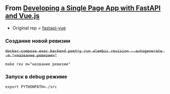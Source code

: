 
## From [Developing a Single Page App with FastAPI and Vue.js](https://testdriven.io/blog/developing-a-single-page-app-with-fastapi-and-vuejs/)

* Original rep = [fastapi-vue](https://github.com/testdrivenio/fastapi-vue)


### Создание новой ревизии


~~```docker-compose exec backend poetry run alembic revision --autogenerate -m "<название ревизии>"```~~

```
make rev m="название ревизии"
```

### Запуск в debug режиме

```
export PYTHONPATH=./src
```
